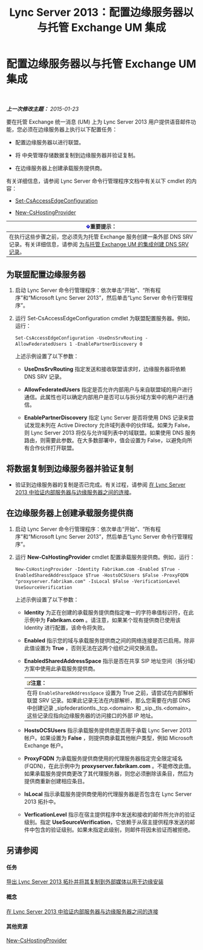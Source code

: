 ﻿---
title: Lync Server 2013：配置边缘服务器以与托管 Exchange UM 集成
TOCTitle: 配置边缘服务器以与托管 Exchange UM 集成
ms:assetid: ede3f2f9-f412-418e-a705-8d8ec98176c5
ms:mtpsurl: https://technet.microsoft.com/zh-cn/library/Gg399075(v=OCS.15)
ms:contentKeyID: 49314664
ms.date: 05/19/2016
mtps_version: v=OCS.15
ms.translationtype: HT
---

# 配置边缘服务器以与托管 Exchange UM 集成

 

_**上一次修改主题：** 2015-01-23_

要在托管 Exchange 统一消息 (UM) 上为 Lync Server 2013 用户提供语音邮件功能，您必须在边缘服务器上执行以下配置任务：

  - 配置边缘服务器以进行联盟。

  - 将 中央管理存储数据复制到边缘服务器并验证复制。

  - 在边缘服务器上创建承载服务提供商。

有关详细信息，请参阅 Lync Server 命令行管理程序文档中有关以下 cmdlet 的内容：

  - [Set-CsAccessEdgeConfiguration](set-csaccessedgeconfiguration.md)

  - [New-CsHostingProvider](new-cshostingprovider.md)

<table>
<thead>
<tr class="header">
<th><img src="images/Gg398794.important(OCS.15).gif" title="important" alt="important" />重要提示：</th>
</tr>
</thead>
<tbody>
<tr class="odd">
<td>在执行这些步骤之前，您必须先为托管 Exchange 服务创建一条外部 DNS SRV 记录。有关详细信息，请参阅 <a href="lync-server-2013-create-a-dns-srv-record-for-integration-with-hosted-exchange-um.md">为与托管 Exchange UM 的集成创建 DNS SRV 记录</a>。</td>
</tr>
</tbody>
</table>


## 为联盟配置边缘服务器

1.  启动 Lync Server 命令行管理程序：依次单击“开始”、“所有程序”和“Microsoft Lync Server 2013”，然后单击“Lync Server 命令行管理程序”。

2.  运行 Set-CsAccessEdgeConfiguration cmdlet 为联盟配置服务器。例如，运行：
    
        Set-CsAccessEdgeConfiguration -UseDnsSrvRouting -AllowFederatedUsers 1 -EnablePartnerDiscovery 0
    
    上述示例设置了以下参数：
    
      - **UseDnsSrvRouting** 指定发送和接收联盟请求时，边缘服务器将依赖 DNS SRV 记录。
    
      - **AllowFederatedUsers** 指定是否允许内部用户与来自联盟域的用户进行通信。此属性也可以确定内部用户是否可以与拆分域方案中的用户进行通信。
    
      - **EnablePartnerDiscovery** 指定 Lync Server 是否将使用 DNS 记录来尝试发现未列在 Active Directory 允许域列表中的伙伴域。如果为 False，则 Lync Server 2013 将仅与允许域列表中的域联盟。如果使用 DNS 服务路由，则需要此参数。在大多数部署中，值会设置为 False，以避免向所有合作伙伴打开联盟。

## 将数据复制到边缘服务器并验证复制

  - 验证到边缘服务器的复制是否已完成。有关过程，请参阅 [在 Lync Server 2013 中验证内部服务器与边缘服务器之间的连接](lync-server-2013-verify-connectivity-between-internal-servers-and-edge-servers.md)。

## 在边缘服务器上创建承载服务提供商

1.  启动 Lync Server 命令行管理程序：依次单击“开始”、“所有程序”和“Microsoft Lync Server 2013”，然后单击“Lync Server 命令行管理程序”。

2.  运行 **New-CsHostingProvider** cmdlet 配置承载服务提供商。例如，运行：
    
        New-CsHostingProvider -Identity Fabrikam.com -Enabled $True -EnabledSharedAddressSpace $True -HostsOCSUsers $False -ProxyFQDN "proxyserver.fabrikam.com" -IsLocal $False -VerificationLevel UseSourceVerification
    
    上述示例设置了以下参数：
    
      - **Identity** 为正在创建的承载服务提供商指定唯一的字符串值标识符，在此示例中为 **Fabrikam.com** 。请注意，如果某个现有提供商已使用该 Identity 进行配置，该命令将失败。
    
      - **Enabled** 指示您的域与承载服务提供商之间的网络连接是否已启用。除非此值设置为 **True** ，否则无法在这两个组织之间交换消息。
    
      - **EnabledSharedAddressSpace** 指示是否在共享 SIP 地址空间（拆分域）方案中使用此承载服务提供商。
        
        <table>
        <thead>
        <tr class="header">
        <th><img src="images/Dn783119.note(OCS.15).gif" title="note" alt="note" />注意：</th>
        </tr>
        </thead>
        <tbody>
        <tr class="odd">
        <td>在将 <code>EnableSharedAddressSpace</code> 设置为 True 之前，请尝试在内部解析联盟 SRV 记录。如果此记录无法在内部解析，那么您需要在内部 DNS 中创建记录 _sipfederationtls._tcp.&lt;domain&gt; 和 _sip._tls.&lt;domain&gt;。这些记录应指向边缘服务器的访问接口的外部 IP 地址。</td>
        </tr>
        </tbody>
        </table>
    
      - **HostsOCSUsers** 指示承载服务提供商是否用于承载 Lync Server 2013 帐户。如果设置为 **False** ，则提供商承载其他帐户类型，例如 Microsoft Exchange 帐户。
    
      - **ProxyFQDN** 为承载服务提供商使用的代理服务器指定完全限定域名 (FQDN)，在此示例中为 **proxyserver.fabrikam.com** 。不能修改此值。如果承载服务提供商更改了其代理服务器，则您必须删除该条目，然后为提供商重新创建相应条目。
    
      - **IsLocal** 指示承载服务提供商使用的代理服务器是否包含在 Lync Server 2013 拓扑中。
    
      - **VerficationLevel** 指示在宿主提供程序中发送和接收的邮件所允许的验证级别。指定 **UseSourceVerification**，它依赖于从宿主提供程序发送的邮件中包含的验证级别。如果未指定此级别，则邮件将因未验证而被拒绝。

## 另请参阅

#### 任务

[导出 Lync Server 2013 拓扑并将其复制到外部媒体以用于边缘安装](lync-server-2013-export-your-topology-and-copy-it-to-external-media-for-edge-installation.md)  

#### 概念

[在 Lync Server 2013 中验证内部服务器与边缘服务器之间的连接](lync-server-2013-verify-connectivity-between-internal-servers-and-edge-servers.md)  

#### 其他资源

[New-CsHostingProvider](new-cshostingprovider.md)

